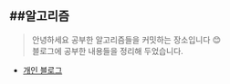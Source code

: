 ##알고리즘  
---------
>안녕하세요 공부한 알고리즘들을 커밋하는 장소입니다 😊  
>블로그에 공부한 내용들을 정리해 두었습니다.  

- [개인 블로그](https://staticclass.tistory.com/category/Algorithm)

